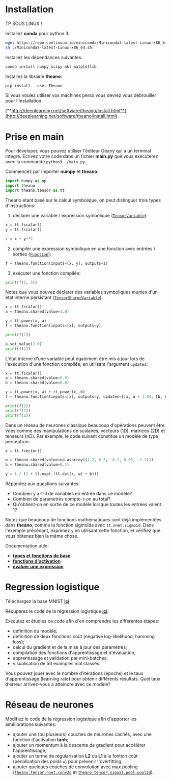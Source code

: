 # Installation

TP SOUS LINUX !

Installez **conda** pour python 3:
```sh
wget https://repo.continuum.io/miniconda/Miniconda3-latest-Linux-x86_64.sh
sh ./Miniconda3-latest-Linux-x86_64.sh
```

Installez les dépendances suivantes:

```python
conda install numpy scipy mkl matplotlib
```

Installez la librairie **theano**:
```python
pip install --user Theano
```

Si vous voulez utiliser vos machines perso vous devrez vous débrouiller pour l'installation:

[**http://deeplearning.net/software/theano/install.html**](http://deeplearning.net/software/theano/install.html)

# Prise en main

Pour déveloper, vous pouvez utiliser l'éditeur Geany qui a un terminal intégré. Ecrivez votre code dans un fichier **main.py** que vous exécuterez avec la commande `python3 ./main.py`.

Commencez par importer **numpy** et **theano**:

```python
import numpy as np
import theano
import theano.tensor as tt
```

Theano étant basé sur le calcul symbolique, on peut distinguer trois types d'instructions:

1. déclarer une variable / expression symbolique ([`TensorVariable`](http://deeplearning.net/software/theano/library/tensor/basic.html#theano.tensor.TensorVariable)):

```python
x = tt.fscalar()
y = tt.fscalar()

z = x + y**2
```

2. compiler une expression symbolique en une fonction avec entrées / sorties ([`Function`](http://deeplearning.net/software/theano/library/compile/function.html#theano.compile.function.function)):

```python
f = theano.function(inputs=[x, y], outputs=z)
```

3. exécuter une fonction compilée:

```python
print(f(2, 3))
```

Notez que vous pouvez déclarer des variables symboliques munies d'un état interne persistant ([`TensorSharedVariable`](http://deeplearning.net/software/theano/library/tensor/basic.html#theano.tensor.TensorSharedVariable)):
```python
x = tt.fscalar()
a = theano.shared(value=1.0)

y = tt.power(x, a)
f = theano.function(inputs=[x], outputs=y)

print(f(2))

a.set_value(2.0)
print(f(2))
```

L'état interne d'une variable peut également être mis à jour lors de l'exécution d'une fonction compilée, en utilisant l'argument `updates`:
```python
x = tt.fscalar()
a = theano.shared(value=0.0)
b = theano.shared(value=0.0)

y = tt.power(x, a) + tt.power(x, b)
f = theano.function(inputs=[x], outputs=y, updates=[[a, a + 1.0], [b, b + 2.0]])

print(f(2))
print(f(2))
print(f(2))
```

Dans un réseau de neurones classique beaucoup d'opérations peuvent être vues comme des manipulations de scalaires, vecteurs (1D), matrices (2D) et tenseurs (nD). Par exemple, le code suivant constitue un modèle de type perceptron:
```python
x = tt.fvector()

w = theano.shared(value=np.asarray((1.2, 0.5, -0.2, 0.05, -1.1)))
b = theano.shared(value=0.1)

y = 1 / (1 + tt.exp(-(tt.dot(x, w) + b)))
```

Répondez aux questions suivantes:

+ Combien y a-t-il de variables en entrée dans ce modèle?
+ Combien de paramètres compte-t-on au total?
+ Qu'obtient-on en sortie de ce modèle lorsque toutes les entrées valent 1?

Notez que beaucoup de fonctions mathématiques sont déjà implémentées dans **theano**, comme la fonction sigmoïde avec `tt.nnet.sigmoid`. Dans l'exemple précédant, exprimez `y` en utilisant cette fonction, et vérifiez que vous obtenez bien la même chose.

Documentation utile:

+ [**types et fonctions de base**](http://deeplearning.net/software/theano/library/tensor/basic.html)
+ [**fonctions d'activation**](http://deeplearning.net/software/theano/library/tensor/nnet/nnet.html)
+ [**evaluer une expression**](http://deeplearning.net/software/theano/library/compile/function.html)

# Regression logistique

Téléchargez la base MNIST [**ici**](http://www.iro.umontreal.ca/~lisa/deep/data/mnist/mnist.pkl.gz).

Récupérez le code de la régression logistique [**ici**](https://github.com/gasse/theano_tutorial/blob/master/logistic_regression.py).

Exécutez et étudiez ce code afin d'en comprendre les différentes étapes:

+ définition du modèle;
+ définition de deux fonctions coût (negative log-likelihood, hamming loss);
+ calcul du gradient et de la mise à jour des paramètres;
+ compilation des fonctions d'apprentissage et d'évaluation;
+ apprentissage et validation par mini-batches;
+ visualisation de 50 examples mal classés.

Vous pouvez jouer avec le nombre d'itérations (epochs) et le taux d'apprentissage (learning rate) pour obtenir différents résultats. Quel taux d'erreur arrivez-vous à atteindre avec ce modèle?

# Réseau de neurones

Modifiez le code de la régression logistique afin d'apporter les améliorations suivantes:

+ ajouter une (ou plusieurs) couches de neurones cachés, avec une fonction d'activation **tanh**;
+ ajouter un momentum à la descente de gradient pour accélérer l'apprentissage;
+ ajouter un terme de régularisation **L2** ou **L1** à la fontion coût (pénalisation des poids `w`) pour prévenir l'overfitting;
+ ajouter quelques couches de convolution avec max pooling ([`theano.tensor.nnet.conv2d`](http://deeplearning.net/software/theano/library/tensor/nnet/conv.html#theano.tensor.nnet.conv2d) et [`theano.tensor.signal.pool.pool2d`](http://deeplearning.net/software/theano/library/tensor/signal/pool.html#theano.tensor.signal.pool.pool_2d)).
